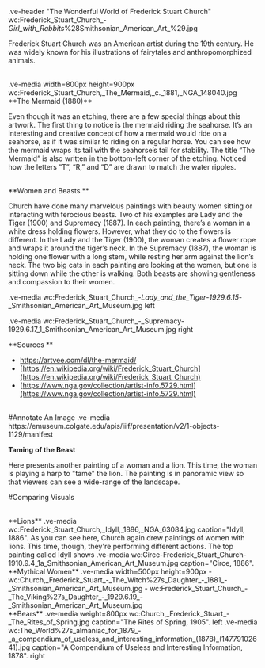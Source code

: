 .ve-header "The Wonderful World of Frederick Stuart Church" wc:Frederick_Stuart_Church_-_Girl_with_Rabbits_%28Smithsonian_American_Art_%29.jpg 

Frederick Stuart Church was an American artist during the 19th century. He was widely known for his illustrations of fairytales and anthropomorphized animals.  

<br>
.ve-media width=800px height=900px wc:Frederick_Stuart_Church,_The_Mermaid,_c._1881,_NGA_148040.jpg

<br>
**The Mermaid (1880)**

Even though it was an etching, there are a few special things about this artwork. The first thing to notice is the mermaid riding the seahorse. It’s an interesting and creative concept of how a mermaid would ride on a seahorse, as if it was similar to riding on a regular horse. You can see how the mermaid wraps its tail with the seahorse’s tail for stability. The title “The Mermaid” is also written in the bottom-left corner of the etching. Noticed how the letters “T”, “R,” and “D” are drawn to match the water ripples.

<br>
**Women and Beasts **

Church have done many marvelous paintings with beauty women sitting or interacting with ferocious beasts. Two of his examples are Lady and the Tiger (1900) and Supremacy (1887). In each painting, there’s a woman in a white dress holding flowers. However, what they do to the flowers is different. In the Lady and the Tiger (1900), the woman creates a flower rope and wraps it around the tiger’s neck. In the Supremacy (1887), the woman is holding one flower with a long stem, while resting her arm against the lion’s neck. The two big cats in each painting are looking at the women, but one is sitting down while the other is walking. Both beasts are showing gentleness and compassion to their women.  

.ve-media wc:Frederick_Stuart_Church_-_Lady_and_the_Tiger_-_1929.6.15_-_Smithsonian_American_Art_Museum.jpg left 

.ve-media wc:Frederick_Stuart_Church_-_Supremacy-1929.6.17_1_Smithsonian_American_Art_Museum.jpg right


**Sources **

- [https://artvee.com/dl/the-mermaid/  ](https://artvee.com/dl/the-mermaid/)
- [https://en.wikipedia.org/wiki/Frederick_Stuart_Church](https://en.wikipedia.org/wiki/Frederick_Stuart_Church)  
- [https://www.nga.gov/collection/artist-info.5729.html](https://www.nga.gov/collection/artist-info.5729.html) 

<br>
#Annotate An Image
.ve-media https://emuseum.colgate.edu/apis/iiif/presentation/v2/1-objects-1129/manifest


**Taming of the Beast**

Here presents another painting of a woman and a lion. This time, the woman is playing a harp to "tame" the lion. The painting is in panoramic view so that viewers can see a wide-range of the landscape. 

#Comparing Visuals

<br>
**Lions**
.ve-media wc:Frederick_Stuart_Church,_Idyll,_1886,_NGA_63084.jpg caption="Idyll, 1886". 
As you can see here, Church again drew paintings of women with lions. This time, though, they're performing different actions. The top painting called Idyll shows 
.ve-media wc:Circe-Frederick_Stuart_Church-1910.9.4_1a_Smithsonian_American_Art_Museum.jpg caption="Circe, 1886".

<br>
**Mythical Women**
.ve-media width=500px height=900px
    -  wc:Church,_Frederick_Stuart_-_The_Witch%27s_Daughter_-_1881_-_Smithsonian_American_Art_Museum.jpg
    -  wc:Frederick_Stuart_Church_-_The_Viking%27s_Daughter_-_1929.6.19_-_Smithsonian_American_Art_Museum.jpg



<br>
**Bears**
.ve-media weight=800px wc:Church,_Frederick_Stuart_-_The_Rites_of_Spring.jpg caption="The Rites of Spring, 1905". left
.ve-media wc:The_World%27s_almaniac_for_1879_-_a_compendium_of_useless_and_interesting_information_(1878)_(14779102641).jpg caption="A Compendium of Useless and Interesting Information, 1878". right